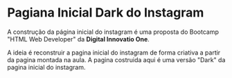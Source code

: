 # Pagiana Inicial Dark do Instagram

A construção da página inicial do instagram é uma proposta do Bootcamp "HTML Web Developer" da **Digital Innovatio One**.

A ideia é reconstruir a pagina inicial do instagram de forma criativa a partir da pagina montada na aula. A pagina costruida aqui é uma versão "Dark" da pagina inicial do instagram.